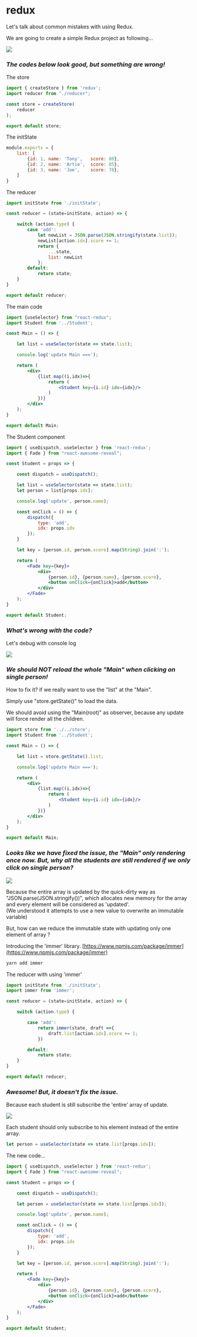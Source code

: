 # redux 

Let's talk about common mistakes with using Redux.

We are going to create a simple Redux project as following...

![](redux-1.gif)

### _The codes below look good, but something are wrong!_

The store

```jsx
import { createStore } from 'redux';
import reducer from "./reducer";

const store = createStore(
    reducer
);

export default store;
```


The initState
```jsx
module.exports = {
    list: [
        {id: 1, name: 'Tony',   score: 80},
        {id: 2, name: 'Artie',  score: 85},
        {id: 3, name: 'Joe',    score: 78},
    ]
}
```

The reducer
```jsx
import initState from './initState';

const reducer = (state=initState, action) => {

    switch (action.type) {
        case 'add':
            let newList = JSON.parse(JSON.stringify(state.list));
            newList[action.idx].score += 1;
            return {
                ...state,
                list: newList
            };
        default:
            return state;
    }
}

export default reducer;
```





The main code

```jsx
import {useSelector} from "react-redux";
import Student from '../Student';

const Main = () => {

    let list = useSelector(state => state.list);

    console.log('update Main ===');

    return (
        <div>
            {list.map((i,idx)=>{
                return (
                    <Student key={i.id} idx={idx}/>
                )
            })}
        </div>
    );
}

export default Main;
```

The Student component
```jsx
import { useDispatch, useSelector } from 'react-redux';
import { Fade } from "react-awesome-reveal";

const Student = props => {

    const dispatch = useDispatch();

    let list = useSelector(state => state.list);
    let person = list[props.idx];

    console.log('update', person.name);

    const onClick = () => {
        dispatch({
            type: 'add',
            idx: props.idx
        });
    }

    let key = [person.id, person.score].map(String).join(':');

    return (
        <Fade key={key}>
            <div>
                {person.id}, {person.name}, {person.score},
                <button onClick={onClick}>add</button>
            </div>
        </Fade>
    );
}

export default Student;
```

### _What's wrong with the code?_


Let's debug with console log

![](redux-2.gif)

### _We should NOT reload the whole "Main" when clicking on single person!_

How to fix it? if we really want to use the "list" at the "Main".

Simply use "store.getState()" to load the data.

We should avoid using the "Main(root)" as observer, because any update will force render all the children.

```jsx
import store from '../../store';
import Student from '../Student';

const Main = () => {

    let list = store.getState().list;

    console.log('update Main ===');

    return (
        <div>
            {list.map((i,idx)=>{
                return (
                    <Student key={i.id} idx={idx}/>
                )
            })}
        </div>
    );
}

export default Main;
```

### _Looks like we have fixed the issue, the "Main" only rendering once now. But, why all the students are still rendered if we only click on single person?_

![](redux-3.gif)

Because the entire array is updated by the quick-dirty way as "JSON.parse(JSON.stringify())", which allocates new memory for the array and every element will be considered as 'updated'.  
(We understood it attempts to use a new value to overwrite an immutable variable)  

But, how can we reduce the immutable state with updating only one element of array ?

Introducing the 'immer' library.
[https://www.npmjs.com/package/immer](https://www.npmjs.com/package/immer)
```bash
yarn add immer
```

The reducer with using 'immer'

```jsx
import initState from './initState';
import immer from 'immer';

const reducer = (state=initState, action) => {

    switch (action.type) {

        case 'add':
            return immer(state, draft =>{
                draft.list[action.idx].score += 1;
            })

        default:
            return state;
    }
}

export default reducer;
```

### _Awesome! But, it doesn't fix the issue._

Because each student is still subscribe the 'entire' array of update.

![](redux-4.png)

Each student should only subscribe to his element instead of the entire array.

```jsx
let person = useSelector(state => state.list[props.idx]);
```

The new code...
```jsx
import { useDispatch, useSelector } from 'react-redux';
import { Fade } from "react-awesome-reveal";

const Student = props => {

    const dispatch = useDispatch();

    let person = useSelector(state => state.list[props.idx]);

    console.log('update', person.name);

    const onClick = () => {
        dispatch({
            type: 'add',
            idx: props.idx
        });
    }

    let key = [person.id, person.score].map(String).join(':');

    return (
        <Fade key={key}>
            <div>
                {person.id}, {person.name}, {person.score},
                <button onClick={onClick}>add</button>
            </div>
        </Fade>
    );
}

export default Student;
```


